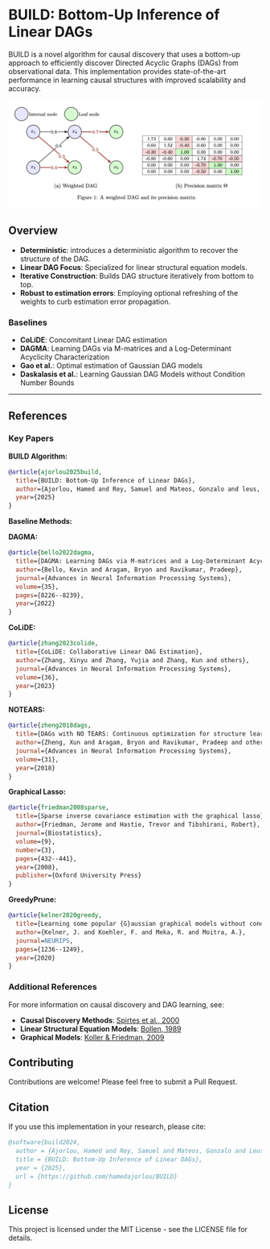 # BUILD: Bottom-Up Inference of Linear DAGs

BUILD is a novel algorithm for causal discovery that uses a bottom-up approach to efficiently discover Directed Acyclic Graphs (DAGs) from observational data. This implementation provides state-of-the-art performance in learning causal structures with improved scalability and accuracy.

![BUILD Algorithm Overview](DAGprec.jpeg)

## Overview
- **Deterministic**: introduces a deterministic algorithm to recover the structure of the DAG.
- **Linear DAG Focus**: Specialized for linear structural equation models.
- **Iterative Construction**: Builds DAG structure iteratively from bottom to top.
- **Robust to estimation errors**: Employing optional refreshing of the weights to curb estimation error propagation.

### Baselines
- **CoLiDE**: Concomitant Linear DAG estimation
- **DAGMA**:  Learning DAGs via M-matrices and a Log-Determinant Acyclicity Characterization
- **Gao et al.**: Optimal estimation of Gaussian DAG models
- **Daskalasis et al.**: Learning Gaussian DAG Models without Condition Number Bounds
  
---


## References

### Key Papers

**BUILD Algorithm:**
```bibtex
@article{ajorlou2025build,
  title={BUILD: Bottom-Up Inference of Linear DAGs},
  author={Ajorlou, Hamed and Rey, Samuel and Mateos, Gonzalo and leus, Geert and García Marques, Antonio and},
  year={2025}
}
```

**Baseline Methods:**

**DAGMA:**
```bibtex
@article{bello2022dagma,
  title={DAGMA: Learning DAGs via M-matrices and a Log-Determinant Acyclicity Characterization},
  author={Bello, Kevin and Aragam, Bryon and Ravikumar, Pradeep},
  journal={Advances in Neural Information Processing Systems},
  volume={35},
  pages={8226--8239},
  year={2022}
}
```
**CoLiDE:**
```bibtex
@article{zhang2023colide,
  title={CoLiDE: Collaborative Linear DAG Estimation},
  author={Zhang, Xinyu and Zhang, Yujia and Zhang, Kun and others},
  journal={Advances in Neural Information Processing Systems},
  volume={36},
  year={2023}
}
```
**NOTEARS:**
```bibtex
@article{zheng2018dags,
  title={DAGs with NO TEARS: Continuous optimization for structure learning},
  author={Zheng, Xun and Aragam, Bryon and Ravikumar, Pradeep and others},
  journal={Advances in Neural Information Processing Systems},
  volume={31},
  year={2018}
}
```
**Graphical Lasso:**
```bibtex
@article{friedman2008sparse,
  title={Sparse inverse covariance estimation with the graphical lasso},
  author={Friedman, Jerome and Hastie, Trevor and Tibshirani, Robert},
  journal={Biostatistics},
  volume={9},
  number={3},
  pages={432--441},
  year={2008},
  publisher={Oxford University Press}
}
```
**GreedyPrune:**
```bibtex
@article{kelner2020greedy,
  title={Learning some popular {G}aussian graphical models without condition number bounds},
  author={Kelner, J. and Koehler, F. and Meka, R. and Moitra, A.},
  journal=NEURIPS,
  pages={1236--1249},
  year={2020}
}
```
### Additional References

For more information on causal discovery and DAG learning, see:

- **Causal Discovery Methods**: [Spirtes et al., 2000](https://doi.org/10.7551/mitpress/1754.001.0001)
- **Linear Structural Equation Models**: [Bollen, 1989](https://doi.org/10.1002/9781118619179)
- **Graphical Models**: [Koller & Friedman, 2009](https://mitpress.mit.edu/9780262013192/)

## Contributing

Contributions are welcome! Please feel free to submit a Pull Request.

## Citation

If you use this implementation in your research, please cite:

```bibtex
@software{build2024,
  author = {Ajorlou, Hamed and Rey, Samuel and Mateos, Gonzalo and Leus, Geert and García Marques, Antonio},
  title = {BUILD: Bottom-Up Inference of Linear DAGs},
  year = {2025},
  url = {https://github.com/hamedajorlou/BUILD}
}
```

## License

This project is licensed under the MIT License - see the LICENSE file for details.
